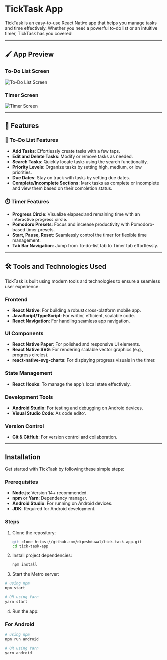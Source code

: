 # TickTask App  

TickTask is an easy-to-use React Native app that helps you manage tasks and time effectively. Whether you need a powerful to-do list or an intuitive timer, TickTask has you covered!  

---

## 🖌️ App Preview  

### To-Do List Screen  
![To-Do List Screen](android/app/assets/todolist.jpg)  

### Timer Screen  
![Timer Screen](android/app/assets/timer.jpg)

---

## 🚀 Features  

### 📝 To-Do List Features   
- **Add Tasks**: Effortlessly create tasks with a few taps.  
- **Edit and Delete Tasks**: Modify or remove tasks as needed.  
- **Search Tasks**: Quickly locate tasks using the search functionality.  
- **Priority Levels**: Organize tasks by setting high, medium, or low priorities.  
- **Due Dates**: Stay on track with tasks by setting due dates.  
- **Complete/Incomplete Sections**: Mark tasks as complete or incomplete and view them based on their completion status.

### ⏱️ Timer Features  
- **Progress Circle**: Visualize elapsed and remaining time with an interactive progress circle.  
- **Pomodoro Presets**: Focus and increase productivity with Pomodoro-based timer presets.  
- **Start, Pause, Reset**: Seamlessly control the timer for flexible time management.  
- **Tab Bar Navigation**: Jump from To-do-list tab to Timer tab effortlessly. 

---

## 🛠️ Tools and Technologies Used  
TickTask is built using modern tools and technologies to ensure a seamless user experience:

### **Frontend**  
- **React Native**: For building a robust cross-platform mobile app.  
- **JavaScript/TypeScript**: For writing efficient, scalable code.  
- **React Navigation**: For handling seamless app navigation.

### **UI Components**  
- **React Native Paper**: For polished and responsive UI elements.  
- **React Native SVG**: For rendering scalable vector graphics (e.g., progress circles).  
- **react-native-svg-charts**: For displaying progress visuals in the timer.  

### **State Management**  
- **React Hooks**: To manage the app's local state effectively.

### **Development Tools**  
- **Android Studio**: For testing and debugging on Android devices.  
- **Visual Studio Code**: As code editor.

### **Version Control**  
- **Git & GitHub**: For version control and collaboration.

---

## Installation  

Get started with TickTask by following these simple steps:  

### Prerequisites  
- **Node.js**: Version 14+ recommended.  
- **npm** or **Yarn**: Dependency manager.  
- **Android Studio**: For running on Android devices.  
- **JDK**: Required for Android development.  

### Steps  

1. Clone the repository:  
   ```bash  
   git clone https://github.com/dipeshduwal/tick-task-app.git  
   cd tick-task-app
   ``` 


2. Install project dependencies:
   ```bash
   npm install
   ```

3. Start the Metro server:
```bash
# using npm
npm start

# OR using Yarn
yarn start
```

4. Run the app:

### For Android

```bash
# using npm
npm run android

# OR using Yarn
yarn android
```